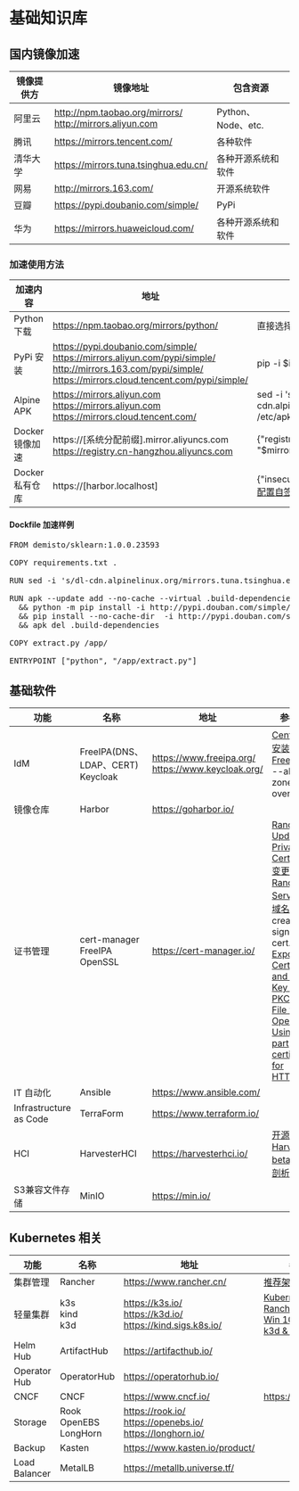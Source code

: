 # 基础知识库

## 国内镜像加速

镜像提供方 | 镜像地址 | 包含资源
----------|------|-------
阿里云 | http://npm.taobao.org/mirrors/ <br> http://mirrors.aliyun.com | Python、Node、etc.
腾讯 | https://mirrors.tencent.com/ | 各种软件
清华大学 | https://mirrors.tuna.tsinghua.edu.cn/ | 各种开源系统和软件
网易 | http://mirrors.163.com/ | 开源系统软件
豆瓣 | https://pypi.doubanio.com/simple/ | PyPi
华为 | https://mirrors.huaweicloud.com/ | 各种开源系统和软件

### 加速使用方法

加速内容 | 地址 | 使用方法
------|-----|------
Python 下载 | https://npm.taobao.org/mirrors/python/ | 直接选择版本下载
PyPi 安装 | https://pypi.doubanio.com/simple/ <br> https://mirrors.aliyun.com/pypi/simple/ <br> http://mirrors.163.com/pypi/simple/ <br> https://mirrors.cloud.tencent.com/pypi/simple/ | pip -i $index_url $package
Alpine APK | https://mirrors.aliyun.com <br> https://mirrors.aliyun.com <br> https://mirrors.cloud.tencent.com/ | sed -i 's/dl-cdn.alpinelinux.org/mirrors.aliyun.com/g' /etc/apk/repositories
Docker 镜像加速 | https://[系统分配前缀].mirror.aliyuncs.com <br> https://registry.cn-hangzhou.aliyuncs.com   | {"registry-mirrors": ["$mirror1", "$mirror2"]}
Docker 私有仓库 | https://[harbor.localhost] | {"insecure-registries": ["$harbor"]} Or [配置自签名证书](https://docs.docker.com/engine/security/certificates/)

#### Dockfile 加速样例 

<pre>
FROM demisto/sklearn:1.0.0.23593

COPY requirements.txt .

RUN sed -i 's/dl-cdn.alpinelinux.org/mirrors.tuna.tsinghua.edu.cn/g' /etc/apk/repositories

RUN apk --update add --no-cache --virtual .build-dependencies python3-dev build-base wget git \
  && python -m pip install -i http://pypi.douban.com/simple/ --trusted-host pypi.douban.com --upgrade pip \
  && pip install --no-cache-dir  -i http://pypi.douban.com/simple/ --trusted-host pypi.douban.com -r requirements.txt \
  && apk del .build-dependencies

COPY extract.py /app/

ENTRYPOINT ["python", "/app/extract.py"]
</pre>

## 基础软件

功能 | 名称 | 地址 | 参考资源
-----|-------|-------|-------
IdM | FreeIPA(DNS、LDAP、CERT) <br> Keycloak| https://www.freeipa.org/ <br> https://www.keycloak.org/ | [Centos7中安装和配置FreeIPA](https://cloud.tencent.com/developer/article/1581277)<br>--allow-zone-overlap 
镜像仓库 | Harbor | https://goharbor.io/ |
证书管理 | cert-manager <br> FreeIPA <br> OpenSSL | https://cert-manager.io/ | [Rancher - Updating a Private CA Certificate](https://rancher.com/docs/rancher/v2.x/en/installation/resources/update-ca-cert/) <br>[变更 Rancher Server IP 或域名](https://docs.rancher.cn/docs/rancher2/admin-settings/replace-ip-domain/_index/) <br> create_self-signed-cert.sh <br> [Export Certificates and Private Key from a PKCS#12 File with OpenSSL](https://www.ssl.com/how-to/export-certificates-private-key-from-pkcs12-file-with-openssl/) <br>[Using 3rd part certificates for HTTP/LDAP](https://www.freeipa.org/page/Using_3rd_part_certificates_for_HTTP/LDAP) 
IT 自动化 | Ansible | https://www.ansible.com/ | 
Infrastructure as Code | TerraForm | https://www.terraform.io/ |
HCI | HarvesterHCI | https://harvesterhci.io/ | [开源HCI软件Harvester beta版深度剖析](https://www.bilibili.com/video/BV1oy4y1M7vZ?from=search&seid=9623238299367553291&spm_id_from=333.337.0.0)
S3兼容文件存储 | MinIO | https://min.io/ | 

## Kubernetes 相关

功能 | 名称 | 地址 | 参考资源
-----|-------|-------|-------
集群管理 | Rancher | https://www.rancher.cn/ | [推荐架构](https://docs.rancher.cn/docs/rancher2.5/overview/architecture-recommendations/_index/)
轻量集群 | k3s <br> kind <br> k3d | https://k3s.io/ <br> https://k3d.io/ <br> https://kind.sigs.k8s.io/ | [Kubernetes & Rancher 2.5 on a Win 10 laptop with k3d & k3s](https://itnext.io/kubernetes-rancher-2-5-on-your-windows-10-laptop-with-k3d-and-k3s-7404f288342f)
Helm Hub | ArtifactHub | https://artifacthub.io/ |
Operator Hub | OperatorHub | https://operatorhub.io/ |
CNCF | CNCF | https://www.cncf.io/ | https://www.cncf.io/
Storage | Rook <br> OpenEBS <br> LongHorn | https://rook.io/ <br> https://openebs.io/ <br> https://longhorn.io/ |
Backup | Kasten | https://www.kasten.io/product/ |
Load Balancer | MetalLB | https://metallb.universe.tf/ |


